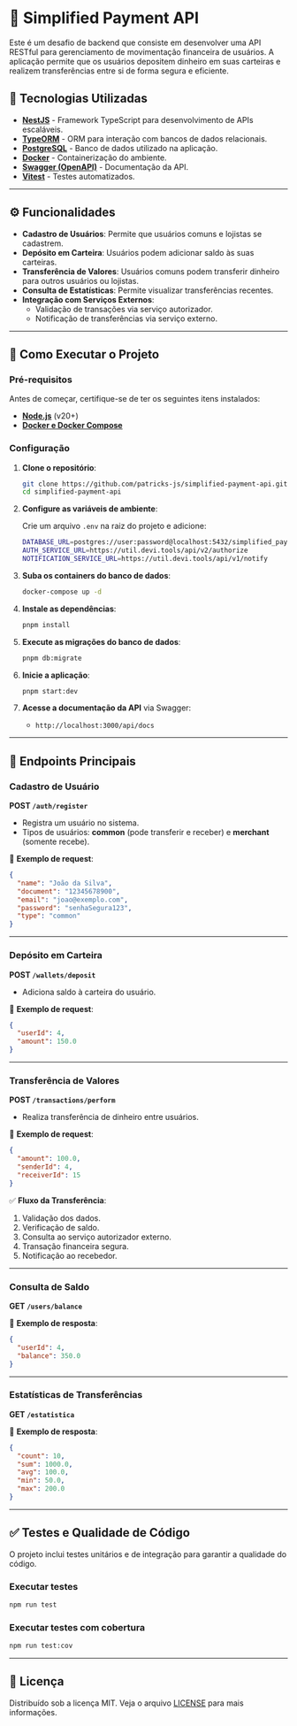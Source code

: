 # 🚀 Simplified Payment API

Este é um desafio de backend que consiste em desenvolver uma API RESTful para gerenciamento de movimentação financeira de usuários. A aplicação permite que os usuários depositem dinheiro em suas carteiras e realizem transferências entre si de forma segura e eficiente.

## 📌 Tecnologias Utilizadas

- **[NestJS](https://nestjs.com/)** - Framework TypeScript para desenvolvimento de APIs escaláveis.
- **[TypeORM](https://typeorm.io/)** - ORM para interação com bancos de dados relacionais.
- **[PostgreSQL](https://www.postgresql.org/)** - Banco de dados utilizado na aplicação.
- **[Docker](https://www.docker.com/)** - Containerização do ambiente.
- **[Swagger (OpenAPI)](https://swagger.io/)** - Documentação da API.
- **[Vitest](https://vitest.dev/)** - Testes automatizados.

---

## ⚙️ Funcionalidades

- **Cadastro de Usuários**: Permite que usuários comuns e lojistas se cadastrem.
- **Depósito em Carteira**: Usuários podem adicionar saldo às suas carteiras.
- **Transferência de Valores**: Usuários comuns podem transferir dinheiro para outros usuários ou lojistas.
- **Consulta de Estatísticas**: Permite visualizar transferências recentes.
- **Integração com Serviços Externos**:
  - Validação de transações via serviço autorizador.
  - Notificação de transferências via serviço externo.

---

## 🚀 Como Executar o Projeto

### Pré-requisitos

Antes de começar, certifique-se de ter os seguintes itens instalados:

- **[Node.js](https://nodejs.org/)** (v20+)
- **[Docker e Docker Compose](https://www.docker.com/)**

### Configuração

1. **Clone o repositório**:

   ```bash
   git clone https://github.com/patricks-js/simplified-payment-api.git
   cd simplified-payment-api
   ```

2. **Configure as variáveis de ambiente**:

   Crie um arquivo `.env` na raiz do projeto e adicione:

   ```bash
   DATABASE_URL=postgres://user:password@localhost:5432/simplified_payment
   AUTH_SERVICE_URL=https://util.devi.tools/api/v2/authorize
   NOTIFICATION_SERVICE_URL=https://util.devi.tools/api/v1/notify
   ```

3. **Suba os containers do banco de dados**:

   ```bash
   docker-compose up -d
   ```

4. **Instale as dependências**:

   ```bash
   pnpm install
   ```

5. **Execute as migrações do banco de dados**:

   ```bash
   pnpm db:migrate
   ```

6. **Inicie a aplicação**:

   ```bash
   pnpm start:dev
   ```

7. **Acesse a documentação da API** via Swagger:

   - `http://localhost:3000/api/docs`

---

## 📖 Endpoints Principais

### Cadastro de Usuário

**POST `/auth/register`**

- Registra um usuário no sistema.
- Tipos de usuários: **common** (pode transferir e receber) e **merchant** (somente recebe).

📍 **Exemplo de request**:

```json
{
  "name": "João da Silva",
  "document": "12345678900",
  "email": "joao@exemplo.com",
  "password": "senhaSegura123",
  "type": "common"
}
```

---

### Depósito em Carteira

**POST `/wallets/deposit`**

- Adiciona saldo à carteira do usuário.

📍 **Exemplo de request**:

```json
{
  "userId": 4,
  "amount": 150.0
}
```

---

### Transferência de Valores

**POST `/transactions/perform`**

- Realiza transferência de dinheiro entre usuários.

📍 **Exemplo de request**:

```json
{
  "amount": 100.0,
  "senderId": 4,
  "receiverId": 15
}
```

✅ **Fluxo da Transferência**:

1. Validação dos dados.
2. Verificação de saldo.
3. Consulta ao serviço autorizador externo.
4. Transação financeira segura.
5. Notificação ao recebedor.

---

### Consulta de Saldo

**GET `/users/balance`**

📍 **Exemplo de resposta**:

```json
{
  "userId": 4,
  "balance": 350.0
}
```

---

### Estatísticas de Transferências

**GET `/estatistica`**

📍 **Exemplo de resposta**:

```json
{
  "count": 10,
  "sum": 1000.0,
  "avg": 100.0,
  "min": 50.0,
  "max": 200.0
}
```

---

## ✅ Testes e Qualidade de Código

O projeto inclui testes unitários e de integração para garantir a qualidade do código.

### Executar testes

```bash
npm run test
```

### Executar testes com cobertura

```bash
npm run test:cov
```

---

## 📜 Licença

Distribuído sob a licença MIT. Veja o arquivo [LICENSE](./LICENSE) para mais informações.
